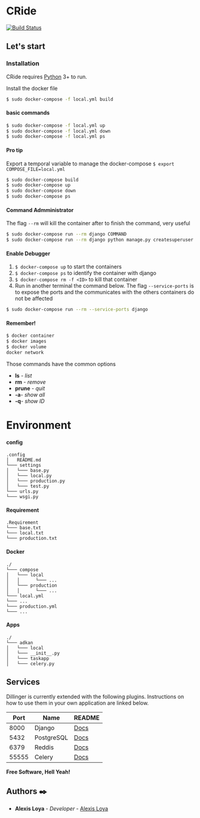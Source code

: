 # CRide


[![Build Status](https://travis-ci.org/joemccann/dillinger.svg?branch=master)](https://travis-ci.org/joemccann/dillinger)

## Let's start
### Installation

CRide requires [Python](https://www.python.org/downloads/) 3+ to run.

Install the docker file

```sh
$ sudo docker-compose -f local.yml build
```
#### basic commands 

```sh
$ sudo docker-compose -f local.yml up
$ sudo docker-compose -f local.yml down
$ sudo docker-compose -f local.yml ps
```
#### Pro tip 
Export a temporal variable to manage the docker-compose  ```$ export COMPOSE_FILE=local.yml```
```sh
$ sudo docker-compose build
$ sudo docker-compose up
$ sudo docker-compose down
$ sudo docker-compose ps
```
#### Command Admministrator 
The flag  ```--rm``` will kill the container after to finish the command, very useful
```sh
$ sudo docker-compose run --rm django COMMAND
$ sudo docker-compose run --rm django python manage.py createsuperuser
```
#### Enable Debugger
1. ```$ docker-compose up```  to start the containers
2. ```$ docker-compose ps``` to identify the container with django
3. ```$ docker-compose rm -f <ID>``` to kill that container 
4.  Run in another terminal the command below. The flag ```--service-ports``` is to expose the ports and the communicates with the others containers do not be affected
```sh
$ sudo docker-compose run --rm --service-ports django
```
#### Remember!
```sh
$ docker container
$ docker images
$ docker volume
docker network
```
Those commands have the common options 
* **ls** - *list* 
* **rm** - *remove* 
* **prune** - *quit*
* **-a**- *show all*
* **-q**- *show ID*
# Environment
#### config
```
.config
│   README.md
└─── settings
│   └─── base.py
│   └─── local.py
│   └─── production.py
│   └─── test.py
└─── urls.py
└─── wsgi.py
```
#### Requirement
```
.Requirement
└─── base.txt
└─── local.txt
└─── production.txt
```
#### Docker
```
./
└─── compose
│   └─── local
│   │      └─── ...
│   └─── production
│   │      └─── ...
└─── local.yml
└─── ...
└─── production.yml
└─── ...
```
#### Apps
```
./
└─── adkan
│   └─── local
│   └─── __init__.py
│   └─── taskapp
│   └─── celery.py
```

## Services

Dillinger is currently extended with the following plugins.
Instructions on how to use them in your own application are linked below.

| Port | Name | README | 
| ------ | ------ | ------ |
| 8000 | Django | [Docs](https://docs.djangoproject.com/en/3.2/) |
| 5432 | PostgreSQL |  [Docs](https://www.postgresql.org/docs/)|
| 6379 | Reddis |  [Docs](https://redis.io/documentation) |
| 55555 | Celery |  [Docs](https://flower.readthedocs.io/en/latest/) |

**Free Software, Hell Yeah!**
## Authors ✒️
* **Alexis Loya** - *Developer* - [Alexis Loya](https://github.com/AlexisLoya)
